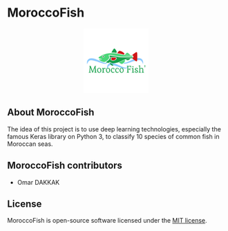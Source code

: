 # MoroccoFish
<p align="center"><img src="/Logo/logo.png" width="150px" height="150px"></p>

## About MoroccoFish

The idea of this project is to use deep learning technologies, especially the famous Keras library on Python 3, to classify 10 species of common fish in Moroccan seas.

## MoroccoFish  contributors

- Omar DAKKAK

## License

MoroccoFish is open-source software licensed under the [MIT license](https://opensource.org/licenses/MIT).
